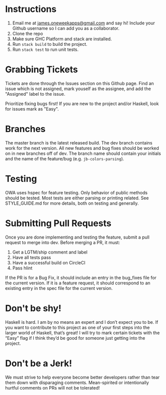 # Instructions
1. Email me at james.oneweekapps@gmail.com and say hi! Include your Github username so I can add you as a collaborator. 
1. Clone the repo
2. Make sure GHC Platform and stack are installed.
3. Run `stack build` to build the project. 
4. Run `stack test` to run unit tests. 

# Grabbing Tickets
Tickets are done through the Issues section on this Github page. Find an issue which is not assigned, mark youself as the assignee, and add the "Assigned" label to the issue.

Prioritize fixing bugs first! If you are new to the project and/or Haskell, look for issues mark as "Easy". 

# Branches
The master branch is the latest released build. The dev branch contains work for the next version. All new features and bug fixes should be worked on in new branches off of dev. The branch name should contain your initials and the name of the feature/bug (e.g. `jb-colors-parsing`). 

# Testing
OWA uses hspec for feature testing. Only behavior of public methods should be tested. Most tests are either parsing or printing related. See STYLE_GUIDE.md for more details, both on testing and generally. 

# Submitting Pull Requests
Once you are done implementing and testing the feature, submit a pull request to merge into dev. Before merging a PR, it must:
1. Get a LGTM/ship comment and label
2. Have all tests pass
3. Have a successful build on CircleCI
4. Pass hlint

If the PR is for a Bug Fix, it should include an entry in the bug_fixes file for the current version. If it is a feature request, it should correspond to an existing entry in the spec file for the current version. 

# Don't be shy!
Haskell is hard. I am by no means an expert and I don’t expect you to be. If you want to contribute to this project as one of your first steps into the larger world of Haskell, that’s great! I will try to mark certain tickets with the “Easy” flag if I think they’d be good for someone just getting into the project. 

# Don't be a Jerk!
We must strive to help everyone become better developers rather than tear them down with disparaging comments. Mean-spirited or intentionally hurtful comments on PRs will not be tolerated! 
